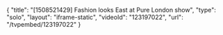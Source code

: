 {
    "title": "[1508521429] Fashion looks East at Pure London show",
    "type": "solo",
    "layout": "iframe-static",
    "videoId": "123197022",
    "url": "\/tvpembed\/123197022"
}